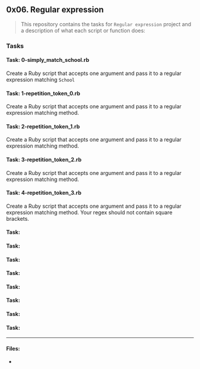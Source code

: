 ## 0x06. Regular expression

> This repository contains the tasks for `Regular expression` project and a description of what each script or function does:

### Tasks

#### Task: 0-simply_match_school.rb
Create a Ruby script that accepts one argument and pass it to a regular expression matching `School`

#### Task: 1-repetition_token_0.rb
Create a Ruby script that accepts one argument and pass it to a regular expression matching method.

#### Task: 2-repetition_token_1.rb
Create a Ruby script that accepts one argument and pass it to a regular expression matching method.

#### Task: 3-repetition_token_2.rb
Create a Ruby script that accepts one argument and pass it to a regular expression matching method.

#### Task: 4-repetition_token_3.rb
Create a Ruby script that accepts one argument and pass it to a regular expression matching method. Your regex should not contain square brackets.

#### Task: 


#### Task: 


#### Task: 


#### Task: 


#### Task: 


#### Task: 


#### Task: 


#### Task: 





___

#### Files:

* []()


